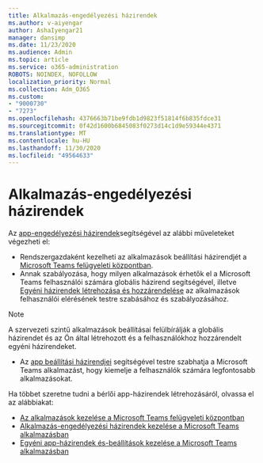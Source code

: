 ```yaml
---
title: Alkalmazás-engedélyezési házirendek
ms.author: v-aiyengar
author: AshaIyengar21
manager: dansimp
ms.date: 11/23/2020
ms.audience: Admin
ms.topic: article
ms.service: o365-administration
ROBOTS: NOINDEX, NOFOLLOW
localization_priority: Normal
ms.collection: Adm_O365
ms.custom:
- "9000730"
- "7273"
ms.openlocfilehash: 4376663b71be9fdb1d9823f51814f6b835fdce31
ms.sourcegitcommit: 0f42d1600b6845083f0273d14c1d9e59344e4371
ms.translationtype: MT
ms.contentlocale: hu-HU
ms.lasthandoff: 11/30/2020
ms.locfileid: "49564633"
---
```

# <a name="app-permission-policies"></a>Alkalmazás-engedélyezési házirendek

Az [app-engedélyezési házirendek](https://docs.microsoft.com/microsoftteams/teams-app-permission-policies)segítségével az alábbi műveleteket végezheti el:
- Rendszergazdaként kezelheti az alkalmazások beállítási házirendjét a [Microsoft Teams felügyeleti központban](https://admin.teams.microsoft.com/policies/app-permission).
- Annak szabályozása, hogy milyen alkalmazások érhetők el a Microsoft Teams felhasználói számára globális házirend segítségével, illetve [Egyéni házirendek létrehozása és hozzárendelése](https://docs.microsoft.com/microsoftteams/teams-app-permission-policies#create-a-custom-app-permission-policy) az alkalmazások felhasználói elérésének testre szabásához és szabályozásához. 
> [!NOTE]
> A szervezeti szintű alkalmazások beállításai felülbírálják a globális házirendet és az Ön által létrehozott és a felhasználókhoz hozzárendelt egyéni házirendeket.
- Az [app beállítási házirendjei](https://docs.microsoft.com/microsoftteams/teams-app-setup-policies) segítségével testre szabhatja a Microsoft Teams alkalmazást, hogy kiemelje a felhasználók számára legfontosabb alkalmazásokat. 


Ha többet szeretne tudni a bérlői app-házirendek létrehozásáról, olvassa el az alábbiakat:
- [Az alkalmazások kezelése a Microsoft Teams felügyeleti központban](https://docs.microsoft.com/MicrosoftTeams/manage-apps)
- [Alkalmazás-engedélyezési házirendek kezelése a Microsoft Teams alkalmazásban](https://docs.microsoft.com/microsoftteams/teams-app-permission-policies)
- [Egyéni app-házirendek és-beállítások kezelése a Microsoft Teams alkalmazásban](https://docs.microsoft.com/MicrosoftTeams/teams-custom-app-policies-and-settings)
